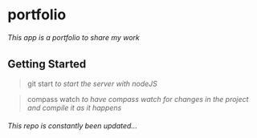 # portfolio
###### This app is a portfolio to share my work


## Getting Started
> git start 
*to start the server with nodeJS*

> compass watch
*to have compass watch for changes in the project and compile it as it happens*


###### This repo is constantly been updated...
